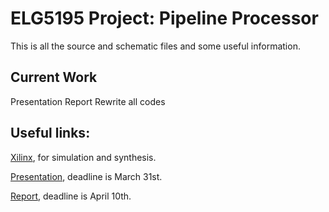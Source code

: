ELG5195 Project: Pipeline Processor
==============

This is all the source and schematic files and some useful information.

Current Work
----

Presentation
Report
Rewrite all codes


Useful links:
----

[Xilinx], for simulation and synthesis. 

[Presentation], deadline is March 31st.

[Report], deadline is April 10th.

[Xilinx]:http://www.xilinx.com/support/download.html
[Presentation]:https://docs.google.com/presentation/d/1pgnpIiBiK8rRY5TdIJ_D0N1uYqSnc1MUy1ZwBppbGjs/edit?usp=sharing
[Report]:https://docs.google.com/document/d/1dTBr44kOi2mdOjkmEE99HxHXbuvWoBDG84iPNCxQ8ac/edit?usp=sharing
